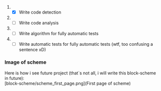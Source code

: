 1. - [x] Write code detection
2. - [ ] Write code analysis
3. - [ ] Write algorithm for fully automatic tests
4. - [ ] Write automatic tests for  fully automatic tests (wtf, too confusing a sentence xD)

### Image of scheme 
Here is how i see future project (that`s not all, i will write this block-scheme in future):  
[block-scheme/scheme_first_page.png](First page of scheme)
